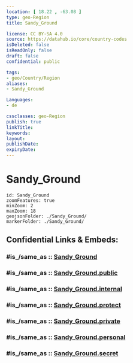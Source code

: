 ```yaml
---
location: [ 18.22 , -63.08 ] 
type: geo-Region
title: Sandy_Ground

license: CC BY-SA 4.0
source: https://datahub.io/core/country-codes
isDeleted: false
isReadOnly: false
draft: false
confidential: public

tags:
- geo/Country/Region
aliases:
- Sandy_Ground

Languages:
- de

cssclasses: geo-Region
publish: true
linkTitle: 
keywords: 
layout: 
publishDate: 
expiryDate: 
---
```


# Sandy_Ground

```leaflet
id: Sandy_Ground
zoomFeatures: true 
minZoom: 2 
maxZoom: 18
geojsonFolder: ./Sandy_Ground/
markerFolder: ./Sandy_Ground/
```


## Confidential Links & Embeds: 

### #is_/same_as :: [Sandy_Ground](/_Standards/Earth/Continent/America~Caribbean/Anguilla/Counties~Anguilla/Sandy_Ground.md) 

### #is_/same_as :: [Sandy_Ground.public](/_public/Earth/Continent/America~Caribbean/Anguilla/Counties~Anguilla/Sandy_Ground.public.md) 

### #is_/same_as :: [Sandy_Ground.internal](/_internal/Earth/Continent/America~Caribbean/Anguilla/Counties~Anguilla/Sandy_Ground.internal.md) 

### #is_/same_as :: [Sandy_Ground.protect](/_protect/Earth/Continent/America~Caribbean/Anguilla/Counties~Anguilla/Sandy_Ground.protect.md) 

### #is_/same_as :: [Sandy_Ground.private](/_private/Earth/Continent/America~Caribbean/Anguilla/Counties~Anguilla/Sandy_Ground.private.md) 

### #is_/same_as :: [Sandy_Ground.personal](/_personal/Earth/Continent/America~Caribbean/Anguilla/Counties~Anguilla/Sandy_Ground.personal.md) 

### #is_/same_as :: [Sandy_Ground.secret](/_secret/Earth/Continent/America~Caribbean/Anguilla/Counties~Anguilla/Sandy_Ground.secret.md)

